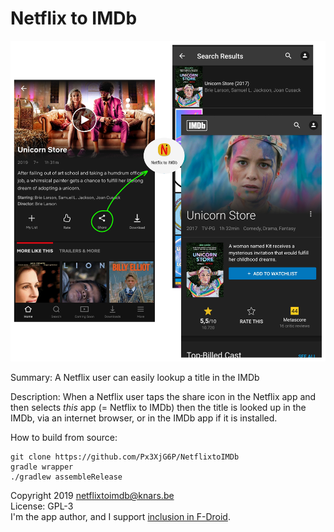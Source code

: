 # Netflix to IMDb

![NetflixtoIMDb](https://raw.githubusercontent.com/Px3XjG6P/NetflixtoIMDb/master/app/src/main/res/mipmap-xxxhdpi/usage.png)

Summary: A Netflix user can easily lookup a title in the IMDb

Description: When a Netflix user taps the share icon in the Netflix app and then selects *this* app (= Netflix to IMDb) then the title is looked up in the IMDb, via an internet browser, or in the IMDb app if it is installed.

How to build from source:

    git clone https://github.com/Px3XjG6P/NetflixtoIMDb
    gradle wrapper
    ./gradlew assembleRelease

Copyright 2019 netflixtoimdb@knars.be  
License: GPL-3  
I'm the app author, and I support [inclusion in F-Droid](https://gitlab.com/fdroid/rfp/issues/977).
